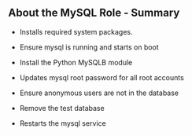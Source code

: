 ## About the MySQL Role - Summary

* Installs required system packages.

* Ensure mysql is running and starts on boot

* Install the Python MySQLB module

* Updates mysql root password for all root accounts

* Ensure anonymous users are not in the database

* Remove the test database

* Restarts the mysql service